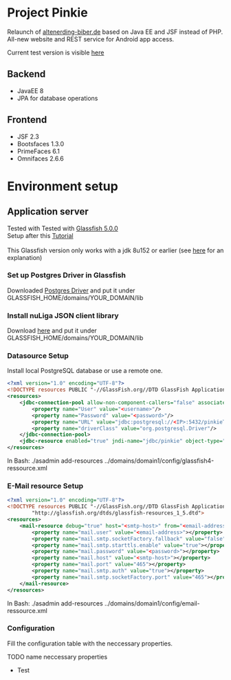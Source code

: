 # Project Pinkie
Relaunch of [altenerding-biber.de](http://www.altenerding-biber.de) based on Java EE and JSF instead of PHP.  
All-new website and REST service for Android app access.

Current test version is visible [here](https://www.praegla.net/pinkie)  

## Backend
* JavaEE 8 
* JPA for database operations

## Frontend
* JSF 2.3
* Bootsfaces 1.3.0
* PrimeFaces 6.1
* Omnifaces 2.6.6

# Environment setup
## Application server
Tested with Tested with [Glassfish 5.0.0](https://javaee.github.io/glassfish/download) <br/>
Setup after this [Tutorial](https://www.nabisoft.com/tutorials/glassfish/installing-glassfish-41-on-ubuntu)<br/><br/>
This Glassfish version only works with a jdk 8u152 or earlier (see [here](https://stackoverflow.com/questions/50374321/why-cant-access-to-glassfish-admin-console-remotely/50374495#50374495) for an explanation)

### Set up Postgres Driver in Glassfish
Downloaded [Postgres Driver](https://jdbc.postgresql.org/download.html) and put it under GLASSFISH_HOME/domains/YOUR_DOMAIN/lib 

### Install nuLiga JSON client library
Download [here](https://hbde-portal.liga.nu/rs/documentation/downloads.html#artifact_java_json_client_library) and put it under GLASSFISH_HOME/domains/YOUR_DOMAIN/lib 

### Datasource Setup
Install local PostgreSQL database or use a remote one.

```xml
<?xml version="1.0" encoding="UTF-8"?>
<!DOCTYPE resources PUBLIC "-//GlassFish.org//DTD GlassFish Application Server 3.1 Resource Definitions//EN" "http://glassfish.org/dtds/glassfish-resources_1_5.dtd">
<resources>
    <jdbc-connection-pool allow-non-component-callers="false" associate-with-thread="false" connection-creation-retry-attempts="0" connection-creation-retry-interval-in-seconds="10" connection-leak-reclaim="false" connection-leak-timeout-in-seconds="0" connection-validation-method="auto-commit" datasource-classname="org.postgresql.ds.PGSimpleDataSource" fail-all-connections="false" idle-timeout-in-seconds="300" is-connection-validation-required="false" is-isolation-level-guaranteed="true" lazy-connection-association="false" lazy-connection-enlistment="false" match-connections="false" max-connection-usage-count="0" max-pool-size="32" max-wait-time-in-millis="60000" name="Pinkie" non-transactional-connections="false" pool-resize-quantity="2" res-type="javax.sql.DataSource" statement-timeout-in-seconds="-1" steady-pool-size="8" validate-atmost-once-period-in-seconds="0" wrap-jdbc-objects="false">
        <property name="User" value="<username>"/>
        <property name="Password" value="<password>"/>
        <property name="URL" value="jdbc:postgresql://<IP>:5432/pinkieTest"/>
        <property name="driverClass" value="org.postgresql.Driver"/>
    </jdbc-connection-pool>
    <jdbc-resource enabled="true" jndi-name="jdbc/pinkie" object-type="user" pool-name="Pinkie"/>
</resources>
```
In Bash:
./asadmin add-resources ../domains/domain1/config/glassfish4-ressource.xml

### E-Mail resource Setup
```xml
<?xml version="1.0" encoding="UTF-8"?>
<!DOCTYPE resources PUBLIC "-//GlassFish.org//DTD GlassFish Application Server 3.1 Resource Definitions//EN"
        "http://glassfish.org/dtds/glassfish-resources_1_5.dtd">
<resources>
    <mail-resource debug="true" host="<smtp-host>" from="<email-address>" user="<email-address>" jndi-name="mail/default">
        <property name="mail.user" value="<email-address>"></property>
        <property name="mail.smtp.socketFactory.fallback" value="false"></property>
        <property name="mail.smtp.starttls.enable" value="true"></property>
        <property name="mail.password" value="<password>"></property>
        <property name="mail.host" value="<smtp-host>"></property>
        <property name="mail.port" value="465"></property>
        <property name="mail.smtp.auth" value="true"></property>
        <property name="mail.smtp.socketFactory.port" value="465"></property>
    </mail-resource>
</resources>
```
In Bash:
./asadmin add-resources ../domains/domain1/config/email-ressource.xml

### Configuration
Fill the configuration table with the neccessary properties. 

TODO name neccessary properties
- Test
